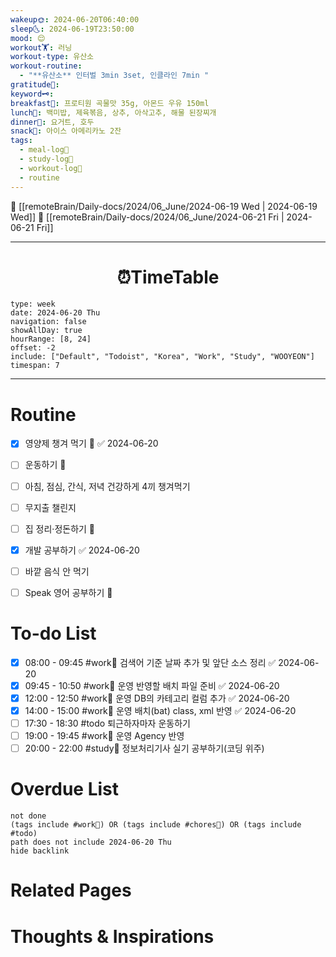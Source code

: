 ```yaml
---
wakeup🌞: 2024-06-20T06:40:00
sleep🌜: 2024-06-19T23:50:00
mood: 😌
workout🏋️: 러닝
workout-type: 유산소
workout-routine:
  - "**유산소** 인터벌 3min 3set, 인클라인 7min "
gratitude🙏: 
keyword🗝️: 
breakfast🍳: 프로티원 곡물맛 35g, 아몬드 우유 150ml
lunch🍚: 백미밥, 제육볶음, 상추, 아삭고추, 해물 된장찌개
dinner🥗: 요거트, 호두
snack🍬: 아이스 아메리카노 2잔
tags:
  - meal-log📝
  - study-log📓
  - workout-log💪
  - routine
---
```


🔺 [[remoteBrain/Daily-docs/2024/06_June/2024-06-19 Wed | 2024-06-19 Wed]]
🔻 [[remoteBrain/Daily-docs/2024/06_June/2024-06-21 Fri | 2024-06-21 Fri]]
___
<h1> <center>⏰TimeTable </center> </h1>

```gEvent
type: week
date: 2024-06-20 Thu
navigation: false
showAllDay: true
hourRange: [8, 24]
offset: -2
include: ["Default", "Todoist", "Korea", "Work", "Study", "WOOYEON"]
timespan: 7
```

--- 


# Routine 

- [x] 영양제 챙겨 먹기 🔼 ✅ 2024-06-20
- [ ] 운동하기 🔼
- [ ] 아침, 점심, 간식, 저녁 건강하게 4끼 챙겨먹기
- [ ] 무지출 챌린지 
- [ ] 집 정리·정돈하기 🔼
- [x] 개발 공부하기 ✅ 2024-06-20
- [ ] 바깥 음식 안 먹기 
- [ ] Speak 영어 공부하기 🔼 


# To-do List

- [x] 08:00 - 09:45 #work💼 검색어 기준 날짜 추가 및 앞단 소스 정리 ✅ 2024-06-20
- [x] 09:45 - 10:50 #work💼 운영 반영할 배치 파일 준비 ✅ 2024-06-20
- [x] 12:00 - 12:50 #work💼 운영 DB의 카테고리 컬럼 추가 ✅ 2024-06-20
- [x] 14:00 - 15:00 #work💼 운영 배치(bat) class, xml 반영 ✅ 2024-06-20
- [ ] 17:30 - 18:30 #todo 퇴근하자마자 운동하기
- [ ] 19:00 - 19:45 #work🏢 운영 Agency 반영 
- [ ] 20:00 - 22:00 #study📓 정보처리기사 실기 공부하기(코딩 위주)

# Overdue List
```tasks
not done
(tags include #work💼) OR (tags include #chores🧺) OR (tags include #todo)
path does not include 2024-06-20 Thu
hide backlink
```

# Related Pages



# Thoughts & Inspirations

